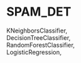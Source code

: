 # SPAM_DET
KNeighborsClassifier,  
DecisionTreeClassifier,   
RandomForestClassifier,    
LogisticRegression,
